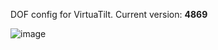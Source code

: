 DOF config for VirtuaTilt. Current version: **4869**

![image](https://github.com/user-attachments/assets/346bb99b-fc72-4ef2-b2be-bf8220f05998)


